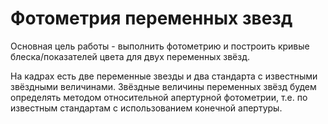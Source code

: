 # Фотометрия переменных звезд

Основная цель работы - выполнить фотометрию и построить кривые блеска/показателей цвета для двух переменных звёзд.

На кадрах есть две переменные звезды и два стандарта с известными
звёздными величинами. Звёздные величины переменных звёзд будем
определять методом относительной апертурной фотометрии, т.е. по
известным стандартам с использованием конечной апертуры.
